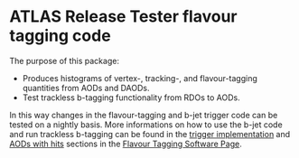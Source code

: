 # ATLAS Release Tester flavour tagging code

The purpose of this package:
- Produces histograms of vertex-, tracking-, and flavour-tagging quantities from AODs and DAODs.
- Test trackless b-tagging functionality from RDOs to AODs.

In this way changes in the flavour-tagging and b-jet trigger code can be tested on a nightly basis.
More informations on how to use the b-jet code and run trackless b-tagging can be found in the [trigger implementation](https://ftag-sw.docs.cern.ch/trigger/) and [AODs with hits](https://ftag-sw.docs.cern.ch/DAOD/hits/) sections in the [Flavour Tagging Software Page](https://ftag-sw.docs.cern.ch/).

